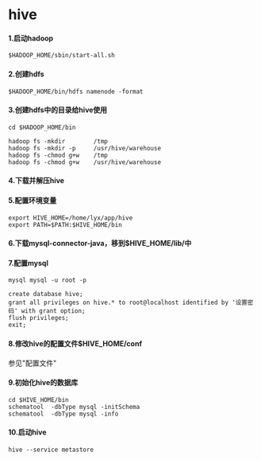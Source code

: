 # hive

#### 1.启动hadoop

`$HADOOP_HOME/sbin/start-all.sh`

#### 2.创建hdfs

`$HADOOP_HOME/bin/hdfs namenode -format`

#### 3.创建hdfs中的目录给hive使用

`cd $HADOOP_HOME/bin`

```
hadoop fs -mkdir		/tmp
hadoop fs -mkdir -p    	/usr/hive/warehouse
hadoop fs -chmod g+w   	/tmp
hadoop fs -chmod g+w   	/usr/hive/warehouse
```

#### 4.下载并解压hive

#### 5.配置环境变量

```
export HIVE_HOME=/home/lyx/app/hive
export PATH=$PATH:$HIVE_HOME/bin
```

#### 6.下载mysql-connector-java，移到$HIVE_HOME/lib/中

#### 7.配置mysql

`mysql mysql -u root -p` 

```
create database hive; 
grant all privileges on hive.* to root@localhost identified by '设置密码' with grant option; 
flush privileges; 
exit;
```

#### 8.修改hive的配置文件$HIVE_HOME/conf

参见"配置文件"

#### 9.初始化hive的数据库

```
cd $HIVE_HOME/bin
schematool  -dbType mysql -initSchema
schematool  -dbType mysql -info
```

#### 10.启动hive

```
hive --service metastore
```

